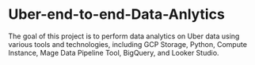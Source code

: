 # Uber-end-to-end-Data-Anlytics
The goal of this project is to perform data analytics on Uber data using various tools and technologies, including GCP Storage, Python, Compute Instance, Mage Data Pipeline Tool, BigQuery, and Looker Studio.

